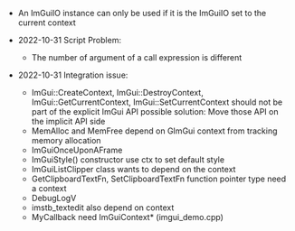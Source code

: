 - An ImGuiIO instance can only be used if it is the ImGuiIO set to the current context

- 2022-10-31 Script Problem:
    - The number of argument of a call expression is different
- 2022-10-31 Integration issue:
    - ImGui::CreateContext, ImGui::DestroyContext, ImGui::GetCurrentContext, ImGui::SetCurrentContext should not be part of the explicit ImGui API
        possible solution: Move those API on the implicit API side
    - MemAlloc and MemFree depend on GImGui context from tracking memory allocation
    - ImGuiOnceUponAFrame
    - ImGuiStyle() constructor use ctx to set default style
    - ImGuiListClipper class wants to depend on the context
    - GetClipboardTextFn, SetClipboardTextFn function pointer type need a context
    - DebugLogV
    - imstb_textedit also depend on context
    - MyCallback need ImGuiContext* (imgui_demo.cpp)